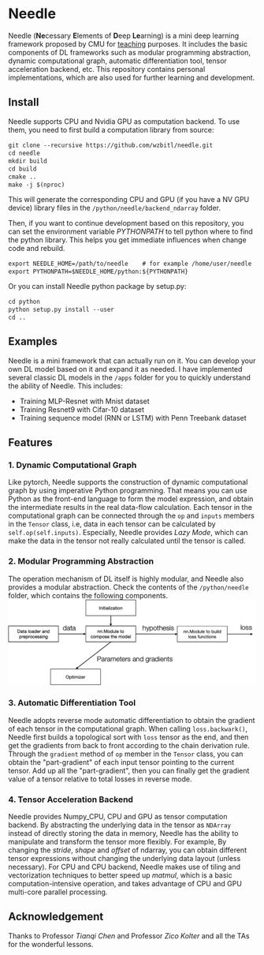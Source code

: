 Needle
==============================================

Needle (**Ne**cessary **E**lements of **D**eep **Le**arning) is a mini deep learning framework proposed by CMU for [teaching](https://dlsyscourse.org/) purposes. It includes the basic components of DL frameworks such as modular programming abstraction, dynamic computational graph, automatic differentiation tool, tensor acceleration backend, etc. This repository contains personal implementations, which are also used for further learning and development.

Install
-------
Needle supports CPU and Nvidia GPU as computation backend. To use them, you need to first build a computation library from source:
```
git clone --recursive https://github.com/wzbitl/needle.git
cd needle
mkdir build
cd build
cmake ..
make -j $(nproc)
```
This will generate the corresponding CPU and GPU (if you have a NV GPU device) library files in the `/python/needle/backend_ndarray` folder.

Then, if you want to continue development based on this repository, you can set the environment variable *PYTHONPATH* to tell python where to find the python library. This helps you get immediate influences when change code and rebuild.

```
export NEEDLE_HOME=/path/to/needle    # for example /home/user/needle
export PYTHONPATH=$NEEDLE_HOME/python:${PYTHONPATH}
```
Or you can install Needle python package by setup.py:
```
cd python
python setup.py install --user
cd ..
```
Examples
--------------
Needle is a mini framework that can actually run on it. You can develop your own DL model based on it and expand it as needed. I have implemented several classic DL models in the `/apps` folder for you to quickly understand the ability of Needle. This includes: 
- Training MLP-Resnet with Mnist dataset
- Training Resnet9 with Cifar-10 dataset
- Training sequence model (RNN or LSTM) with Penn Treebank dataset


Features
------------
### 1. Dynamic Computational Graph
Like pytorch, Needle supports the construction of dynamic computational graph by using imperative Python programming. That means you can use Python as the front-end language to form the model expression, and obtain the intermediate results in the real data-flow calculation. Each tensor in the computational graph can be connected through the `op` and `inputs` members in the `Tensor` class, i.e, data in each tensor can be calculated by `self.op(self.inputs)`. Especially, Needle provides *Lazy Mode*,  which can make the data in the tensor not really calculated until the tensor is called.
### 2. Modular Programming Abstraction
The operation mechanism of DL itself is highly modular, and Needle also provides a modular abstraction. Check the contents of the `/python/needle` folder, which contains the following components.
![modular](./figures/modular.png)
### 3. Automatic Differentiation Tool
Needle adopts reverse mode automatic differentiation to obtain the gradient of each tensor in the computational graph. When calling `loss.backwark()`, Needle first builds a topological sort with `loss` tensor as the end, and then get the gradients from back to front according to the chain derivation rule. Through the `gradient` method of `op` member in the  `Tensor` class, you can obtain the "part-gradient" of each input tensor pointing to the current tensor. Add up all the "part-gradient", then you can finally get the gradient value of a tensor relative to total losses in reverse mode.
### 4. Tensor Acceleration Backend
Needle provides Numpy_CPU, CPU and GPU as tensor computation backend. By abstracting the underlying data in the tensor as `NDArray` instead of directly storing the data in memory, Needle has the ability to manipulate and transform the tensor more flexibly. For example, By changing the *stride*, *shape* and *offset* of ndarray, you can obtain different tensor expressions without changing the underlying data layout (unless necessary). For CPU and CPU backend, Needle makes use of tiling and vectorization techniques to better speed up *matmul*, which is a basic computation-intensive operation, and takes advantage of CPU and GPU multi-core parallel processing.

Acknowledgement
---------------
Thanks to Professor *Tianqi Chen* and Professor *Zico Kolter* and all the TAs for the wonderful lessons. 
